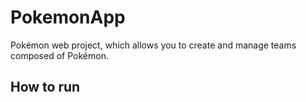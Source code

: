 # PokemonApp

Pokémon web project, which allows you to create and manage teams composed of Pokémon.

## How to run
